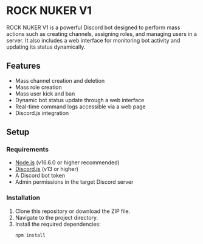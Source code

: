 # ROCK NUKER V1

ROCK NUKER V1 is a powerful Discord bot designed to perform mass actions such as creating channels, assigning roles, and managing users in a server. It also includes a web interface for monitoring bot activity and updating its status dynamically.

## Features

- Mass channel creation and deletion
- Mass role creation
- Mass user kick and ban
- Dynamic bot status update through a web interface
- Real-time command logs accessible via a web page
- Discord.js integration

## Setup

### Requirements

- [Node.js](https://nodejs.org/) (v16.6.0 or higher recommended)
- [Discord.js](https://discord.js.org/) (v13 or higher)
- A Discord bot token
- Admin permissions in the target Discord server

### Installation

1. Clone this repository or download the ZIP file.
2. Navigate to the project directory.
3. Install the required dependencies:
   ```
   npm install 
```
